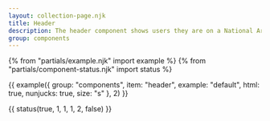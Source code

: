 ```yaml
---
layout: collection-page.njk
title: Header
description: The header component shows users they are on a National Archives service and provides navigation links.
group: components
---
```


{% from "partials/example.njk" import example %}
{% from "partials/component-status.njk" import status %}

{{ example({ group: "components", item: "header", example: "default", html: true, nunjucks: true, size: "s" }, 2) }}

{{ status(true, 1, 1, 1, 2, false) }}
